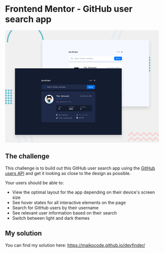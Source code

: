 # Frontend Mentor - GitHub user search app

![Design preview for the GitHub user search app coding challenge](./preview.jpg)

## The challenge

This challenge is to build out this GitHub user search app using the [GitHub users API](https://docs.github.com/en/rest/reference/users#get-a-user) and get it looking as close to the design as possible.


Your users should be able to:

- View the optimal layout for the app depending on their device's screen size
- See hover states for all interactive elements on the page
- Search for GitHub users by their username
- See relevant user information based on their search
- Switch between light and dark themes


## My solution

You can find my solution here: https://maikocode.github.io/devfinder/
